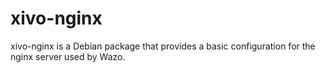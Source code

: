 xivo-nginx
==========

xivo-nginx is a Debian package that provides a basic configuration for the
nginx server used by Wazo.

